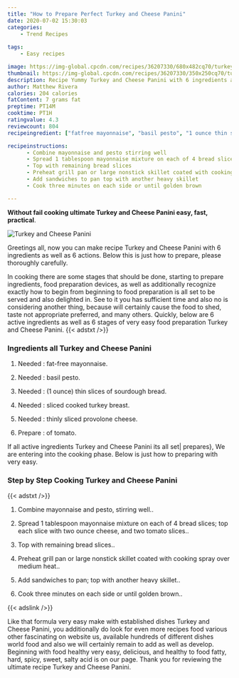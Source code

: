 ```yaml
---
title: "How to Prepare Perfect Turkey and Cheese Panini"
date: 2020-07-02 15:30:03
categories:
    - Trend Recipes
    
tags:
    - Easy recipes

image: https://img-global.cpcdn.com/recipes/36207330/680x482cq70/turkey-and-cheese-panini-recipe-main-photo.jpg
thumbnail: https://img-global.cpcdn.com/recipes/36207330/350x250cq70/turkey-and-cheese-panini-recipe-main-photo.jpg
description: Recipe Yummy Turkey and Cheese Panini with 6 ingredients and 6 stages of easy cooking.
author: Matthew Rivera
calories: 204 calories
fatContent: 7 grams fat
preptime: PT14M
cooktime: PT1H
ratingvalue: 4.3
reviewcount: 804
recipeingredient: ["fatfree mayonnaise", "basil pesto", "1 ounce thin slices of sourdough bread", "sliced cooked turkey breast", "thinly sliced provolone cheese", "of tomato"]

recipeinstructions: 
      - Combine mayonnaise and pesto stirring well 
      - Spread 1 tablespoon mayonnaise mixture on each of 4 bread slices top each slice with two ounce cheese and two tomato slices 
      - Top with remaining bread slices 
      - Preheat grill pan or large nonstick skillet coated with cooking spray over medium heat 
      - Add sandwiches to pan top with another heavy skillet 
      - Cook three minutes on each side or until golden brown

---
```




**Without fail cooking ultimate Turkey and Cheese Panini easy, fast, practical**. 


![Turkey and Cheese Panini](https://img-global.cpcdn.com/recipes/36207330/680x482cq70/turkey-and-cheese-panini-recipe-main-photo.jpg "Turkey and Cheese Panini")




Greetings all, now you can make recipe Turkey and Cheese Panini with 6 ingredients as well as 6 actions. Below this is just how to prepare, please thoroughly carefully.

In cooking there are some stages that should be done, starting to prepare ingredients, food preparation devices, as well as additionally recognize exactly how to begin from beginning to food preparation is all set to be served and also delighted in. See to it you has sufficient time and also no is considering another thing, because will certainly cause the food to shed, taste not appropriate preferred, and many others. Quickly, below are 6 active ingredients as well as 6 stages of very easy food preparation Turkey and Cheese Panini.
{{< adstxt />}}

### Ingredients all Turkey and Cheese Panini


1. Needed  : fat-free mayonnaise.

1. Needed  : basil pesto.

1. Needed  : (1 ounce) thin slices of sourdough bread.

1. Needed  : sliced cooked turkey breast.

1. Needed  : thinly sliced provolone cheese.

1. Prepare  : of tomato.



If all active ingredients Turkey and Cheese Panini its all set| prepares}, We are entering into the cooking phase. Below is just how to preparing with very easy.

### Step by Step Cooking Turkey and Cheese Panini

{{< adstxt />}}


1. Combine mayonnaise and pesto, stirring well..



1. Spread 1 tablespoon mayonnaise mixture on each of 4 bread slices; top each slice with two ounce cheese, and two tomato slices..



1. Top with remaining bread slices..



1. Preheat grill pan or large nonstick skillet coated with cooking spray over medium heat..



1. Add sandwiches to pan; top with another heavy skillet..



1. Cook three minutes on each side or until golden brown..





{{< adslink />}}

Like that formula very easy make with established dishes Turkey and Cheese Panini, you additionally do look for even more recipes food various other fascinating on website us, available hundreds of different dishes world food and also we will certainly remain to add as well as develop. Beginning with food healthy very easy, delicious, and healthy to food fatty, hard, spicy, sweet, salty acid is on our page. Thank you for reviewing the ultimate recipe Turkey and Cheese Panini.

